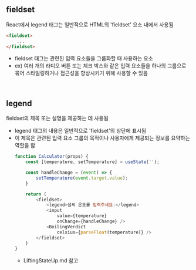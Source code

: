 ## fieldset
React에서 legend 태그는 일반적으로 HTML의 'fieldset' 요소 내에서 사용됨

```html
<fieldset>
    ...
</fieldset>
```
- fieldset 태그는 관련된 입력 요소들을 그룹화할 때 사용하는 요소
- ex) 여러 개의 라디오 버튼 또는 체크 박스와 같은 입력 요소들을 하나의 그룹으로 묶어 스타일링하거나 접근성을 향상시키기 위해 사용할 수 있음

<br />

## legend
fieldset의 제목 또는 설명을 제공하는 데 사용됨
- legend 태그의 내용은 일반적으로 'fieldset'의 상단에 표시됨
- 이 제목은 관련된 입력 요소 그룹의 목적이나 사용자에게 제공되는 정보를 요약하는 역할을 함
    ```javascript
    function Calculator(props) {
        const [temperature, setTemperature] = useState('');

        const handleChange = (event) => {
            setTemperature(event.target.value);
        }

        return (
            <fieldset>
                <legend>섭씨 온도를 입력주세요:</legend>
                <input
                    value={temperature}
                    onChange={handleChange} />
                <BoilingVerdict
                    celsius={parseFloat(temperature)} />
            </fieldset>
        )
    }
    ```
    - LiftingStateUp.md 참고